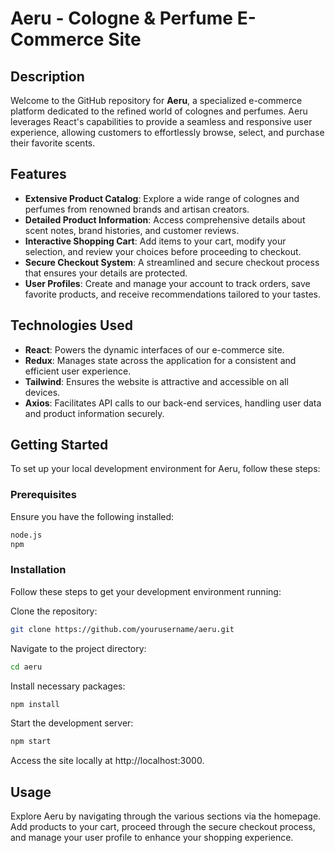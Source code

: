 # Aeru - Cologne & Perfume E-Commerce Site

## Description

Welcome to the GitHub repository for **Aeru**, a specialized e-commerce platform dedicated to the refined world of colognes and perfumes. Aeru leverages React's capabilities to provide a seamless and responsive user experience, allowing customers to effortlessly browse, select, and purchase their favorite scents.

## Features

- **Extensive Product Catalog**: Explore a wide range of colognes and perfumes from renowned brands and artisan creators.
- **Detailed Product Information**: Access comprehensive details about scent notes, brand histories, and customer reviews.
- **Interactive Shopping Cart**: Add items to your cart, modify your selection, and review your choices before proceeding to checkout.
- **Secure Checkout System**: A streamlined and secure checkout process that ensures your details are protected.
- **User Profiles**: Create and manage your account to track orders, save favorite products, and receive recommendations tailored to your tastes.

## Technologies Used

- **React**: Powers the dynamic interfaces of our e-commerce site.
- **Redux**: Manages state across the application for a consistent and efficient user experience.
- **Tailwind**: Ensures the website is attractive and accessible on all devices.
- **Axios**: Facilitates API calls to our back-end services, handling user data and product information securely.

## Getting Started

To set up your local development environment for Aeru, follow these steps:

### Prerequisites

Ensure you have the following installed:
```bash
node.js
npm
```

### Installation
Follow these steps to get your development environment running:


Clone the repository:
```bash
git clone https://github.com/yourusername/aeru.git
```
Navigate to the project directory:
```bash
cd aeru
```
Install necessary packages:
```bash
npm install
```
Start the development server:
```bash
npm start
```
Access the site locally at http://localhost:3000.

## Usage
Explore Aeru by navigating through the various sections via the homepage. Add products to your cart, proceed through the secure checkout process, and manage your user profile to enhance your shopping experience.
